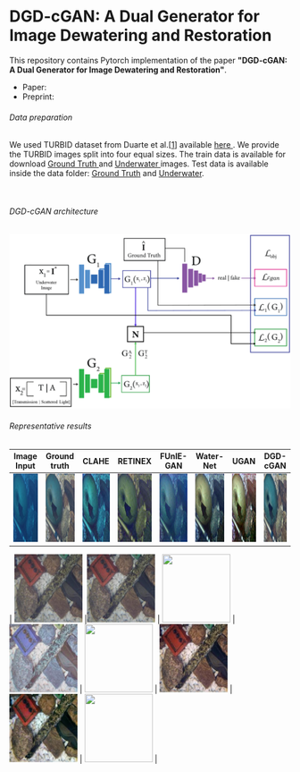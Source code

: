 # DGD-cGAN: A Dual Generator for Image Dewatering and Restoration

This repository contains Pytorch implementation of the paper **"DGD-cGAN: A Dual Generator for Image Dewatering and Restoration"**.
<ul>
  <li> Paper: </li>
  <li> Preprint:</li>
      </ul>
      
      
###### Data preparation  
We used TURBID dataset from Duarte et al.[<a href="http://amandaduarte.com.br/turbid/Turbid_Dataset.pdf" target="_blank">1</a>] available <a href="http://amandaduarte.com.br/turbid/ " target="_blank"> here </a>.
We provide the TURBID images split into four equal sizes. The train data is available for download <a href="https://drive.google.com/file/d/13yxI85JUdsbplM7-Hh8sywIXoom-6hZu/view?usp=sharing" target="_blank"> Ground Truth </a> and <a href="https://drive.google.com/file/d/1XZesr1UCuxnp0gQ3k5tESQd7tkHvCm6t/view?usp=sharing" target="_blank"> Underwater </a> images. Test data is available inside the data folder: [Ground Truth](data/Test_groundtruth.zip) and [Underwater](data/Test_underwater.zip).

<br/>

###### DGD-cGAN architecture

<img align="centre" src="https://github.com/SalPGS/DGD-cGAN/blob/edc60bc89f7738724a6907a689f28517ddeb8b3b/docs/fig1.png">

<br/>

###### Representative results

| Image Input | Ground truth | CLAHE | RETINEX | FUnIE-GAN | Water-Net | UGAN | DGD-cGAN | 
|     :---:      |     :---:      |     :---:      |     :---:      |     :---:      |     :---:      |     :---:      |     :---:      |          
| <img class="imgs-1" src="https://github.com/SalPGS/DGD-cGAN/blob/8ededbb74900ddf1af11a01dd951696dd23b5ac5/docs/imgs/UNDERWATER_l2_3deepblue_31_24.jpg" width=122 height=122 max-width=50%>  |<img src="https://github.com/SalPGS/DGD-cGAN/blob/8ededbb74900ddf1af11a01dd951696dd23b5ac5/docs/imgs/GROUND_TRUTH_l2_3deepblue_31_24.jpg" width=122 height=122 max-width=50%>    | <img src="https://github.com/SalPGS/DGD-cGAN/blob/8ededbb74900ddf1af11a01dd951696dd23b5ac5/docs/imgs/CLAHE_l2_3deepblue_31_24.jpg" width=122 height=122 max-width=50%>  | <img src="https://github.com/SalPGS/DGD-cGAN/blob/8ededbb74900ddf1af11a01dd951696dd23b5ac5/docs/imgs/RETINEX_l2_3deepblue_31_24.jpg" width=122 height=122 max-width=50%>     | <img src="https://github.com/SalPGS/DGD-cGAN/blob/8ededbb74900ddf1af11a01dd951696dd23b5ac5/docs/imgs/FUNIE_GAN_l2_3deepblue_31_24.jpg" width=122 height=122 max-width=50%>      | <img src="https://github.com/SalPGS/DGD-cGAN/blob/8ededbb74900ddf1af11a01dd951696dd23b5ac5/docs/imgs/WATER_NET_l2_3deepblue_31_24.jpg" width=122 height=122 max-width=50%>      | <img src="https://github.com/SalPGS/DGD-cGAN/blob/8ededbb74900ddf1af11a01dd951696dd23b5ac5/docs/imgs/UGAN_l2_3deepblue_31_24.jpg" width=122 height=122 max-width=50%>   | <img src="https://github.com/SalPGS/DGD-cGAN/blob/8ededbb74900ddf1af11a01dd951696dd23b5ac5/docs/imgs/DGD_GAN_l2_3deepblue_31_24.jpg" width=122 height=122 max-width=50%> |

| <img class="imgs-1" src="https://github.com/SalPGS/DGD-cGAN/blob/d3b27e81322217ba348ac41aa5c92e611d989655/docs/imgs/UNDERWATER_l1_3_8_9.jpg" width=122 height=122 max-width=50%>  |<img src="https://github.com/SalPGS/DGD-cGAN/blob/d3b27e81322217ba348ac41aa5c92e611d989655/docs/imgs/GROUND_TRUTH_l1_3_8_9.jpg" width=122 height=122 max-width=50%>    | <img src="https://github.com/SalPGS/DGD-cGAN/blob/d3b27e81322217ba348ac41aa5c92e611d989655/docs/imgs/CLAHE_l1_3_8_9.jpgg" width=122 height=122 max-width=50%>  | <img src="https://github.com/SalPGS/DGD-cGAN/blob/d3b27e81322217ba348ac41aa5c92e611d989655/docs/imgs/RETINEX_l1_3_8_9.jpg" width=122 height=122 max-width=50%>     | <img src="https://github.com/SalPGS/DGD-cGAN/blob/d3b27e81322217ba348ac41aa5c92e611d989655/docs/imgs/FUNIE_GAN_l1_3_8_9.jpg" width=122 height=122 max-width=50%>      | <img src="https://github.com/SalPGS/DGD-cGAN/blob/d3b27e81322217ba348ac41aa5c92e611d989655/docs/imgs/WATER_NET_l1_3_8_9.jpg" width=122 height=122 max-width=50%>      | <img src="https://github.com/SalPGS/DGD-cGAN/blob/d3b27e81322217ba348ac41aa5c92e611d989655/docs/imgs/UGAN_l1_3_8_9.jpg" width=122 height=122 max-width=50%>   | <img src="https://github.com/SalPGS/DGD-cGAN/blob/d3b27e81322217ba348ac41aa5c92e611d989655/docs/imgs/DGD_GAN_l1_3_8_9.jpg" width=122 height=122 max-width=50%> |
   

